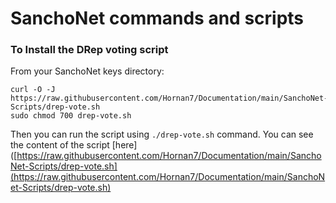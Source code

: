 # SanchoNet commands and scripts

### To Install the DRep voting script

From your SanchoNet keys directory:
```
curl -O -J https://raw.githubusercontent.com/Hornan7/Documentation/main/SanchoNet-Scripts/drep-vote.sh
sudo chmod 700 drep-vote.sh
```
Then you can run the script using `./drep-vote.sh` command. 
You can see the content of the script [here]([https://raw.githubusercontent.com/Hornan7/Documentation/main/SanchoNet-Scripts/drep-vote.sh](https://raw.githubusercontent.com/Hornan7/Documentation/main/SanchoNet-Scripts/drep-vote.sh)
